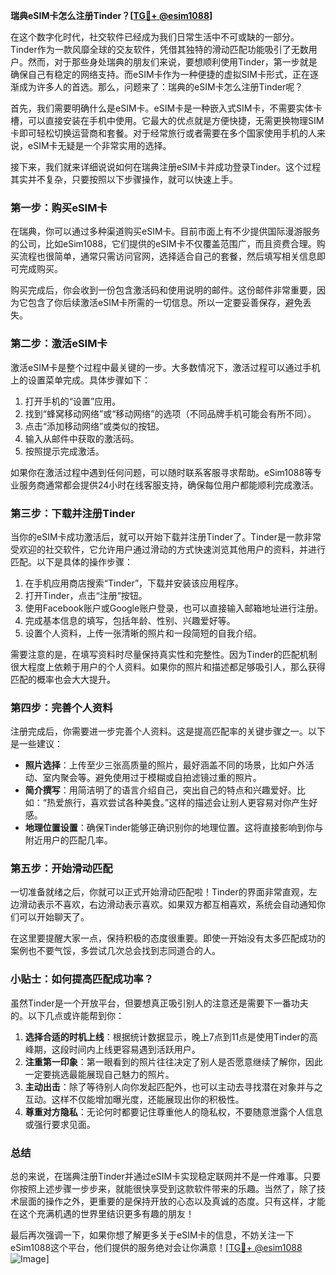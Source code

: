 **瑞典eSIM卡怎么注册Tinder？[[TG💪+ @esim1088](https://t.me/s/esim1088)]**

在这个数字化时代，社交软件已经成为我们日常生活中不可或缺的一部分。Tinder作为一款风靡全球的交友软件，凭借其独特的滑动匹配功能吸引了无数用户。然而，对于那些身处瑞典的朋友们来说，要想顺利使用Tinder，第一步就是确保自己有稳定的网络支持。而eSIM卡作为一种便捷的虚拟SIM卡形式，正在逐渐成为许多人的首选。那么，问题来了：瑞典的eSIM卡怎么注册Tinder呢？

首先，我们需要明确什么是eSIM卡。eSIM卡是一种嵌入式SIM卡，不需要实体卡槽，可以直接安装在手机中使用。它最大的优点就是方便快捷，无需更换物理SIM卡即可轻松切换运营商和套餐。对于经常旅行或者需要在多个国家使用手机的人来说，eSIM卡无疑是一个非常实用的选择。

接下来，我们就来详细说说如何在瑞典注册eSIM卡并成功登录Tinder。这个过程其实并不复杂，只要按照以下步骤操作，就可以快速上手。

### **第一步：购买eSIM卡**

在瑞典，你可以通过多种渠道购买eSIM卡。目前市面上有不少提供国际漫游服务的公司，比如eSim1088，它们提供的eSIM卡不仅覆盖范围广，而且资费合理。购买流程也很简单，通常只需访问官网，选择适合自己的套餐，然后填写相关信息即可完成购买。

购买完成后，你会收到一份包含激活码和使用说明的邮件。这份邮件非常重要，因为它包含了你后续激活eSIM卡所需的一切信息。所以一定要妥善保存，避免丢失。

### **第二步：激活eSIM卡**

激活eSIM卡是整个过程中最关键的一步。大多数情况下，激活过程可以通过手机上的设置菜单完成。具体步骤如下：

1. 打开手机的“设置”应用。
2. 找到“蜂窝移动网络”或“移动网络”的选项（不同品牌手机可能会有所不同）。
3. 点击“添加移动网络”或类似的按钮。
4. 输入从邮件中获取的激活码。
5. 按照提示完成激活。

如果你在激活过程中遇到任何问题，可以随时联系客服寻求帮助。eSim1088等专业服务商通常都会提供24小时在线客服支持，确保每位用户都能顺利完成激活。

### **第三步：下载并注册Tinder**

当你的eSIM卡成功激活后，就可以开始下载并注册Tinder了。Tinder是一款非常受欢迎的社交软件，它允许用户通过滑动的方式快速浏览其他用户的资料，并进行匹配。以下是具体的操作步骤：

1. 在手机应用商店搜索“Tinder”，下载并安装该应用程序。
2. 打开Tinder，点击“注册”按钮。
3. 使用Facebook账户或Google账户登录，也可以直接输入邮箱地址进行注册。
4. 完成基本信息的填写，包括年龄、性别、兴趣爱好等。
5. 设置个人资料，上传一张清晰的照片和一段简短的自我介绍。

需要注意的是，在填写资料时尽量保持真实性和完整性。因为Tinder的匹配机制很大程度上依赖于用户的个人资料。如果你的照片和描述都足够吸引人，那么获得匹配的概率也会大大提升。

### **第四步：完善个人资料**

注册完成后，你需要进一步完善个人资料。这是提高匹配率的关键步骤之一。以下是一些建议：

- **照片选择**：上传至少三张高质量的照片，最好涵盖不同的场景，比如户外活动、室内聚会等。避免使用过于模糊或自拍滤镜过重的照片。
- **简介撰写**：用简洁明了的语言介绍自己，突出自己的特点和兴趣爱好。比如：“热爱旅行，喜欢尝试各种美食。”这样的描述会让别人更容易对你产生好感。
- **地理位置设置**：确保Tinder能够正确识别你的地理位置。这将直接影响到你与附近用户的匹配几率。

### **第五步：开始滑动匹配**

一切准备就绪之后，你就可以正式开始滑动匹配啦！Tinder的界面非常直观，左边滑动表示不喜欢，右边滑动表示喜欢。如果双方都互相喜欢，系统会自动通知你们可以开始聊天了。

在这里要提醒大家一点，保持积极的态度很重要。即使一开始没有太多匹配成功的案例也不要气馁，多尝试几次总会找到志同道合的人。

### **小贴士：如何提高匹配成功率？**

虽然Tinder是一个开放平台，但要想真正吸引别人的注意还是需要下一番功夫的。以下几点或许能帮到你：

1. **选择合适的时机上线**：根据统计数据显示，晚上7点到11点是使用Tinder的高峰期，这段时间内上线更容易遇到活跃用户。
2. **注重第一印象**：第一眼看到的照片往往决定了别人是否愿意继续了解你，因此一定要挑选最能展现自己魅力的照片。
3. **主动出击**：除了等待别人向你发起匹配外，也可以主动去寻找潜在对象并与之互动。这样不仅能增加曝光度，还能展现出你的积极性。
4. **尊重对方隐私**：无论何时都要记住尊重他人的隐私权，不要随意泄露个人信息或强行要求见面。

### **总结**

总的来说，在瑞典注册Tinder并通过eSIM卡实现稳定联网并不是一件难事。只要你按照上述步骤一步步来，就能很快享受到这款软件带来的乐趣。当然了，除了技术层面的操作之外，更重要的是保持开放的心态以及真诚的态度。只有这样，才能在这个充满机遇的世界里结识更多有趣的朋友！

最后再次强调一下，如果你想了解更多关于eSIM卡的信息，不妨关注一下eSim1088这个平台，他们提供的服务绝对会让你满意！[[TG💪+ @esim1088](https://t.me/s/esim1088) ![Image](https://i.postimg.cc/4NQfJmqS/Snipaste-2025-05-13-00-14-12.png)]